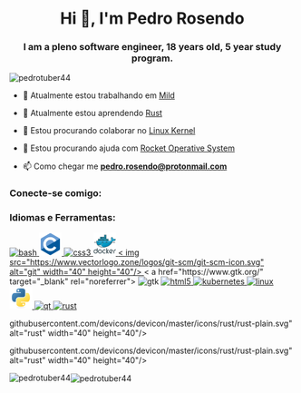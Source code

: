 <h1 align="center">Hi 👋, I'm Pedro Rosendo</h1>
<h3 align="center">I am a pleno software engineer, 18 years old, 5 year study program.</h3>

<p align="left"> <img src="https://komarev.com/ghpvc/?username=pedrotuber44&label=Profile%20views&color=0e75b6&style=flat" alt="pedrotuber44" /> </p>


- 🔭 Atualmente estou trabalhando em [Mild](https://github.com/PEDROTUBER44/Mild)

- 🌱 Atualmente estou aprendendo [Rust](https://www.rust-lang.org/)

- 👯 Estou procurando colaborar no [Linux Kernel](https://github.com/torvalds/linux)

- 🤝 Estou procurando ajuda com [Rocket Operative System](https://github.com/PEDROTUBER44/Rocket-Operative-System)

- 📫 Como chegar me **pedro.rosendo@protonmail.com**

<h3 align="left">Conecte-se comigo:</h3>
<p align="left">
</p>

<h3 align="left">Idiomas e Ferramentas:</h3>
<p align="left"> <a href="https://www.gnu.org/software/bash/" target="_blank" rel="noreferrer"> <img src="https://www. vectorlogo.zone/logos/gnu_bash/gnu_bash-icon.svg" alt="bash" width="40" height="40"/> </a> <a href="https://www.cprogramming.com/ " target="_blank" rel="noreferrer"> <img src="https://raw.githubusercontent.com/devicons/devicon/master/icons/c/c-original.svg" alt="c" width= "40" height="40"/> </a> <a href="https://www.w3schools.com/css/" target="_blank" rel="noreferrer"> <img src="https: //raw.githubusercontent.com/devicons/devicon/master/icons/css3/css3-original-wordmark.svg" alt="css3" width="40" height="40"/> </a> <a href="https:// www.docker.com/" target="_blank" rel="noreferrer"> <img src="https://raw.githubusercontent.com/devicons/devicon/master/icons/docker/docker-original-wordmark.svg " alt="docker" width="40" height="40"/> </a> <a href="https://git-scm.com/" target="_blank" rel="noreferrer"> < img src="https://www.vectorlogo.zone/logos/git-scm/git-scm-icon.svg" alt="git" width="40" height="40"/> </a> < a href="https://www.gtk.org/" target="_blank" rel="noreferrer"> <img src="https://upload.wikimedia.org/wikipedia/commons/7/71/GTK_logo.svg" alt="gtk" width="40 " height="40"/> </a> <a href="https://www.w3.org/html/" target="_blank" rel="noreferrer"> <img src="https:// raw.githubusercontent.com/devicons/devicon/master/icons/html5/html5-original-wordmark.svg" alt="html5" width="40" height="40"/> </a> <a href=" https://kubernetes.io" target="_blank" rel="noreferrer"> <img src="https://www.vectorlogo.zone/logos/kubernetes/kubernetes-icon.svg" alt="kubernetes" largura ="40" height="40"/> </a> <a href="https://www.linux.org/" target="_blank" rel="noreferrer"> <img src="https://raw .githubusercontent.com/devicons/devicon/master/icons/linux/linux-original.svg" alt="linux" width="40" height="40"/> </a> <a href="https:/ /www.python.org" target="_blank" rel="noreferrer"> <img src="https://raw.githubusercontent.com/devicons/devicon/master/icons/python/python-original.svg" alt ="python" width="40" height="40"/> </a> <a href="https://www.qt.io/" target="_blank" rel="noreferrer"> <img src="https://upload.wikimedia.org/wikipedia/commons/0/0b/Qt_logo_2016.svg" alt="qt" width="40" height="40"/> </a> <a href ="https://www.rust-lang.org" target="_blank" rel="noreferrer"> <img src="https://raw.githubusercontent.com/devicons/devicon/master/icons/rust/ rust-plain.svg" alt="rust" width="40" height="40"/> </a> </p>githubusercontent.com/devicons/devicon/master/icons/rust/rust-plain.svg" alt="rust" width="40" height="40"/> </a> </p>githubusercontent.com/devicons/devicon/master/icons/rust/rust-plain.svg" alt="rust" width="40" height="40"/> </a> </p>

<p><img align="left" src="https://github-readme-stats.vercel.app/api/top-langs?username=pedrotuber44&show_icons=true&locale=en&layout=compact" alt="pedrotuber44" /> </p>

<p> <img align="center" src="https://github-readme-stats.vercel.app/api?username=pedrotuber44&show_icons=true&locale=en" alt="pedrotuber44" /> </p>

